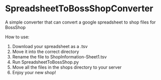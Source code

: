 # SpreadsheetToBossShopConverter
A simple converter that can convert a google spreadsheet to shop files for BossShop

How to use:

1) Download your spreadsheet as a .tsv
2) Move it into the correct directory
3) Rename the file to ShopInformation-Sheet1.tsv
4) Run SpreadsheetToBossShop.py
5) Move all the files in the shops directory to your server
6) Enjoy your new shop!
